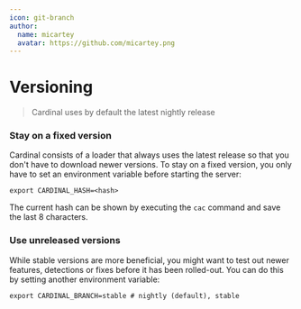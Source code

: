 ```yaml
---
icon: git-branch
author:
  name: micartey
  avatar: https://github.com/micartey.png
---
```


# Versioning

> Cardinal uses by default the latest nightly release

### Stay on a fixed version

Cardinal consists of a loader that always uses the latest release so that you don't have to download newer versions.
To stay on a fixed version, you only have to set an environment variable before starting the server:

```shell
export CARDINAL_HASH=<hash>
```

The current hash can be shown by executing the `cac` command and save the last 8 characters.

### Use unreleased versions

While stable versions are more beneficial, you might want to test out newer features, detections or fixes before it has been rolled-out.
You can do this by setting another environment variable:

```shell
export CARDINAL_BRANCH=stable # nightly (default), stable
```

